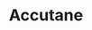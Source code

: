 ---
title: Accutane
crosslinks:
- SkincareAddiction
- acne
- livven
- AsianBeauty
- Testosterone
- Dermatology
- AccuSource
- GMOMyths
- steroids
- CompulsiveSkinPicking
---